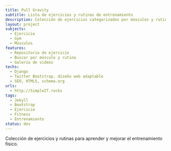 ```yaml
---
title: Pull Gravity
subtitle: Lista de ejercicios y rutinas de entrenamiento
description: Colección de ejercicios categorizados por músculos y rutinas.
layout: project
subjects:
  - Ejercicio
  - Gym
  - Músculos
features:
  - Repositorio de ejercicio
  - Buscar por músculo y rutina
  - Galería de videos
techs:
  - Django
  - Twitter Bootstrap, diseño web adaptable
  - SEO, HTML5, schema.org
urls:
  - http://SimpleIT.rocks
tags: 
  - Jekyll
  - Bootstrap
  - Ejercicio
  - Fitness
  - Entrenamiento
status: dev
---
```


Colección de ejercicios y rutinas para aprender y mejorar el entrenamiento físico.
